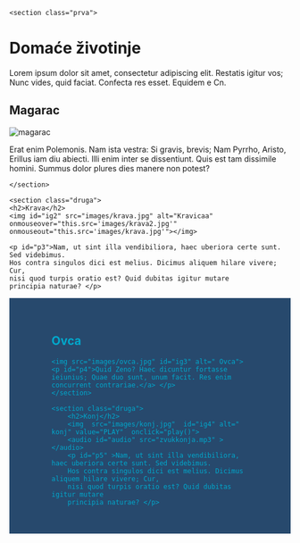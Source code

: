 <!DOCTYPE html>
<html lang="en">
<head>
    <meta charset="UTF-8">
    <meta name="viewport" content="width=device-width, initial-scale=1.0">
    <title>Domaće životinje</title>
    <style>
    .prva {
     background-color: #27496d ;
     padding: 7% 15%;
     color:#00a8cc;


 }
.druga {
    background-color: #142850 ;
    padding: 7% 15%;
    color: #00a8cc;
}
    </style>
</head>
<body>


    <section class="prva">

        
<h1>Domaće životinje</h1>

<p id="p1">Lorem ipsum dolor sit amet, consectetur adipiscing elit. 
Restatis igitur vos; Nunc vides, quid faciat. Confecta res esset.
   Equidem e Cn. </p>
   
   <h2>Magarac</h2>
<img src="images/magarac.jpg" id="ig1" alt="magarac">
<p id="p2">Erat enim Polemonis. Nam ista vestra: Si gravis, brevis; Nam Pyrrho, 
Aristo, Erillus iam diu abiecti. Illi enim inter se dissentiunt. Quis est 
tam dissimile homini. Summus dolor plures dies manere non potest? </p>

    </section>
    
    <section class="druga">
    <h2>Krava</h2>
    <img id="ig2" src="images/krava.jpg" alt="Kravicaa" onmouseover="this.src='images/krava2.jpg'" onmouseout="this.src='images/krava.jpg'"></img>
    
    <p id="p3">Nam, ut sint illa vendibiliora, haec uberiora certe sunt. Sed videbimus. 
    Hos contra singulos dici est melius. Dicimus aliquem hilare vivere; Cur, 
    nisi quod turpis oratio est? Quid dubitas igitur mutare 
    principia naturae? </p>
</section>

<section class="prva">
    <h2>Ovca</h2>
    
    <img src="images/ovca.jpg" id="ig3" alt=" Ovca">
    <p id="p4">Quid Zeno? Haec dicuntur fortasse ieiunius; Quae duo sunt, unum facit. Res enim concurrent contrariae.</a> </p>
    </section>
    
    <section class="druga">
        <h2>Konj</h2>
        <img  src="images/konj.jpg"  id="ig4" alt=" konj" value="PLAY"  onclick="play()">
        <audio id="audio" src="zvukkonja.mp3" ></audio>
        <p id="p5" >Nam, ut sint illa vendibiliora, haec uberiora certe sunt. Sed videbimus. 
        Hos contra singulos dici est melius. Dicimus aliquem hilare vivere; Cur, 
        nisi quod turpis oratio est? Quid dubitas igitur mutare 
        principia naturae? </p>
 </section>
 
 <script>
 document.getElementById("p1").style.fontSize = "1,5rem";
document.getElementById("p2").style.fontSize = "1,5rem";
document.getElementById("p3").style.fontSize = "1,5rem";
document.getElementById("p4").style.fontSize = "1,5rem";
document.getElementById("p5").style.fontSize = "1,5rem";

document.getElementById("ig1").width = "300";
document.getElementById("ig2").width = "300";
document.getElementById("ig3").width = "300";
document.getElementById("ig4").width = "300";

document.getElementById("p1").innerHTML = "Domaće životinje su one životinje koje čovjek pripitomljava i uzgaja radi koristi i razonode, a koje i same imaju koristi od takve trajne zajednice sa čovjekom jer su zaštićene u borbi za opstanak. Da bi se neka životinja smatrala domaćom, potrebno je ispuniti tri uvjeta. Prvi je uvjet da životinja posjeduje osobine koje su čovjeku korisne, drugi da je privržena i poslušna čovjeku i treći da se jedinke redovito razmnožavaju pod čovjekovim nadzorom";
document.getElementById("p2").innerHTML = "Magarac kakvog danas poznamo potječe od divljih predaka iz Afrike, nubijskog i somalijskog divljeg magarca. Nubijski divlji   magarac potječe s područja Sjeverne Afrike (današnje Eritreje), a somalijski divlji magarac s juga Eritreje i sjeverne Somalije. Magarac je udomaćen prije osam tisuća godina. U trećem tisućljeću pr.Kr. magarci se šire Azijom, a ratovi i trgovina, posebno ‹›put svile››, dovode magarce i na područje Europe, najvjerovatnije prije tri do četiri tisuće godina prije kris";
document.getElementById("p3").innerHTML = "Domaćim govedom, često jednostavno samo govedom, nazivaju se domesticirani potomci divljeg goveda (Bos taurus). Domesticiranje je počelo prvo radi mesa, a kasnije radi mlijeka i njihove snage korištene za vuču.";

function play(){
    var audio = document.getElementById("audio");
    audio.play();
              }
              </script>
</body>
</html>
